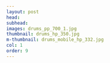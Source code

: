 ```yaml
---
layout: post
head: 
subhead:
images: drums_pp_700_1.jpg
thumbnail: drums_hp_350.jpg
m-thumbnail: drums_mobile_hp_332.jpg
col: 1
order: 9
---
```


